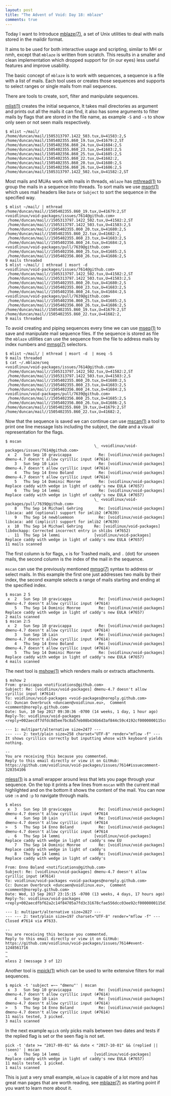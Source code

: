 ```yaml
---
layout: post
title: "The Advent of Void: Day 18: mblaze"
comments: true
---
```


Today I want to Introduce [mblaze(7)](https://man.voidlinux.eu/mblaze.7), a set of Unix utilities to deal with mails stored in the maildir format.

It aims to be used for both interactive usage and scripting, similar to MH or nmh, except that `mblaze` is written from scratch.
This results in a smaller and clean implementation which dropped support for (in our eyes) less useful features and improve usability.

The basic concept of `mblaze` is to work with sequences, a sequence is a file with a list of mails.
Each tool uses or creates those sequences and supports to select ranges or single mails from mail sequences.

There are tools to create, sort, filter and manipulate sequences.

[mlist(1)](https://man.voidlinux.eu/mlist.1) creates the initial sequence, It takes mail directories as argument and prints out all the mails it can find, it also has some arguments to filter mails by flags that are stored in the file name, as example `-S` and `-s` to show only seen or not seen mails respectively.

```
$ mlist ~/mail/
/home/duncan/mail/1505313797.1422_503.tux,U=41583:2,S
/home/duncan/mail/1505402355.860_19.tux,U=41679:2,ST
/home/duncan/mail/1505402356.860_24.tux,U=41684:2,S
/home/duncan/mail/1505402355.860_23.tux,U=41683:2,S
/home/duncan/mail/1505402356.860_25.tux,U=41685:2,S
/home/duncan/mail/1505402355.860_22.tux,U=41682:2,
/home/duncan/mail/1505402355.860_20.tux,U=41680:2,S
/home/duncan/mail/1505402356.860_26.tux,U=41686:2,S
/home/duncan/mail/1505313797.1422_502.tux,U=41582:2,ST
```

Most mails and MUAs work with mails in threads, `mblaze` has [mthread(1)](https://man.voidlinux.eu/mthread.1) to group the mails in a sequence into threads.
To sort mails we use [msort(1)](https://man.voidlinux.eu/msort.1) which uses mail headers like `Date` or `Subject` to sort the sequence in the specified way.

```
$ mlist ~/mail/ | mthread
/home/duncan/mail//1505402355.860_19.tux,U=41679:2,ST
<voidlinux/void-packages/issues/7614@github.com>
 /home/duncan/mail//1505313797.1422_502.tux,U=41582:2,ST
 /home/duncan/mail//1505313797.1422_503.tux,U=41583:2,S
 /home/duncan/mail//1505402355.860_20.tux,U=41680:2,S
/home/duncan/mail//1505402355.860_22.tux,U=41682:2,
 /home/duncan/mail//1505402355.860_23.tux,U=41683:2,S
 /home/duncan/mail//1505402356.860_24.tux,U=41684:2,S
<voidlinux/void-packages/pull/7639@github.com>
 /home/duncan/mail//1505402356.860_25.tux,U=41685:2,S
 /home/duncan/mail//1505402356.860_26.tux,U=41686:2,S
9 mails threaded
$ mlist ~/mail/ | mthread | msort -d
<voidlinux/void-packages/issues/7614@github.com>
 /home/duncan/mail//1505313797.1422_502.tux,U=41582:2,ST
 /home/duncan/mail//1505313797.1422_503.tux,U=41583:2,S
 /home/duncan/mail//1505402355.860_20.tux,U=41680:2,S
 /home/duncan/mail//1505402355.860_23.tux,U=41683:2,S
 /home/duncan/mail//1505402356.860_24.tux,U=41684:2,S
<voidlinux/void-packages/pull/7639@github.com>
 /home/duncan/mail//1505402356.860_25.tux,U=41685:2,S
 /home/duncan/mail//1505402356.860_26.tux,U=41686:2,S
/home/duncan/mail//1505402355.860_19.tux,U=41679:2,ST
/home/duncan/mail//1505402355.860_22.tux,U=41682:2,
9 mails threaded
```

To avoid creating and piping sequences every time we can use [mseq(1)](https://man.voidlinux.eu/mseq.1) to save and manipulate mail sequence files.
If the sequence is stored as file the `mblaze` utilities can use the sequence from the file to address mails by index numbers and [mmsg(7)](https://man.voidlinux.eu/mmsg.7) selectors.

```
$ mlist ~/mail/ | mthread | msort -d  | mseq -S
9 mails threaded
$ cat ~/.mblaze/seq
<voidlinux/void-packages/issues/7614@github.com>
 /home/duncan/mail//1505313797.1422_502.tux,U=41582:2,ST
 /home/duncan/mail//1505313797.1422_503.tux,U=41583:2,S
 /home/duncan/mail//1505402355.860_20.tux,U=41680:2,S
 /home/duncan/mail//1505402355.860_23.tux,U=41683:2,S
 /home/duncan/mail//1505402356.860_24.tux,U=41684:2,S
<voidlinux/void-packages/pull/7639@github.com>
 /home/duncan/mail//1505402356.860_25.tux,U=41685:2,S
 /home/duncan/mail//1505402356.860_26.tux,U=41686:2,S
/home/duncan/mail//1505402355.860_19.tux,U=41679:2,ST
/home/duncan/mail//1505402355.860_22.tux,U=41682:2,
```

Now that the sequence is saved we can continue can use [mscan(1)](https://man.voidlinux.eu/mscan.1) a tool to print one line message lists including the subject, the date and a visual representation for the flags.

```
$ mscan
                                       \_ <voidlinux/void-packages/issues/7614@github.com>
 x  2   Sun Sep 10 gravicappa            Re: [voidlinux/void-packages] dmenu-4.7 doesn't allow cyrillic input (#7614)
    3   Sun Sep 10 Lain                  Re: [voidlinux/void-packages] dmenu-4.7 doesn't allow cyrillic input (#7614)
    4   Thu Sep 14 Enno Boland           Re: [voidlinux/void-packages] dmenu-4.7 doesn't allow cyrillic input (#7614)
    5   Thu Sep 14 Dominic Monroe        Re: [voidlinux/void-packages] Replace caddy with wedge in light of caddy's new EULA (#7657)
    6   Thu Sep 14 lemmi                 Re: [voidlinux/void-packages] Replace caddy with wedge in light of caddy's new EULA (#7657)
                                       \_ <voidlinux/void-packages/pull/7639@github.com>
    8   Thu Sep 14 Michael Gehring       Re: [voidlinux/void-packages] libcaca: add (optional) support for imlib2 (#7639)
    9   Thu Sep 14 newbluemoon           Re: [voidlinux/void-packages] libcaca: add (implicit) support for imlib2 (#7639)
 x  10  Thu Sep 14 Michael Gehring     Re: [voidlinux/void-packages] libdockapp: Corrected incorrect entry in shlibs (#7652)
 .  11  Thu Sep 14 lemmi               [voidlinux/void-packages] Replace caddy with wedge in light of caddy's new EULA (#7657)
11 mails scanned
```

The first column is for flags, `x` is for Trashed mails, and `.` (dot) for unseen mails, the second column is the index of the mail in the sequence.

`mscan` can use the previously mentioned [mmsg(7)](https://man.voidlinux.eu/mmsg.7) syntax to address or select mails.
In this example the first one just addresses two mails by their index, the second example selects a range of mails starting and ending at the specified index.

```
$ mscan 2 5
 x  2   Sun Sep 10 gravicappa            Re: [voidlinux/void-packages] dmenu-4.7 doesn't allow cyrillic input (#7614)
    5   Thu Sep 14 Dominic Monroe        Re: [voidlinux/void-packages] Replace caddy with wedge in light of caddy's new EULA (#7657)
2 mails scanned
$ mscan 2:5
 x  2   Sun Sep 10 gravicappa            Re: [voidlinux/void-packages] dmenu-4.7 doesn't allow cyrillic input (#7614)
    3   Sun Sep 10 Lain                  Re: [voidlinux/void-packages] dmenu-4.7 doesn't allow cyrillic input (#7614)
    4   Thu Sep 14 Enno Boland           Re: [voidlinux/void-packages] dmenu-4.7 doesn't allow cyrillic input (#7614)
    5   Thu Sep 14 Dominic Monroe        Re: [voidlinux/void-packages] Replace caddy with wedge in light of caddy's new EULA (#7657)
4 mails scanned
```

The next tool is [mshow(1)](https://man.voidlinux.eu/mshow.1) which renders mails or extracts attachments.

```
$ mshow 2
From: gravicappa <notifications@github.com>
Subject: Re: [voidlinux/void-packages] dmenu-4.7 doesn't allow cyrillic input (#7614)
To: voidlinux/void-packages <void-packages@noreply.github.com>
Cc: Duncan Overbruck <duncaen@voidlinux.eu>,  Comment <comment@noreply.github.com>
Date: Sun, 10 Sep 2017 09:30:36 -0700 (14 weeks, 1 day, 1 hour ago)
Reply-To: voidlinux/void-packages <reply+002aecdf7dfdc8d5ee7bc8a57eb08b436b6d3af844c59c4192cf0000000115cd2aac92a169ce0f49ca87@reply.github.com>

--- 1: multipart/alternative size=2477 ---
--- --- 2: text/plain size=258 charset="UTF-8" render="mflow -f" ---
It shows cyrillics correctly but inputting whose with keyboard yields nothing.

--
You are receiving this because you commented.
Reply to this email directly or view it on GitHub:
https://github.com/voidlinux/void-packages/issues/7614#issuecomment-328354106
```

[mless(1)](https://man.voidlinux.eu/mless.1) is a small wrapper around less that lets you page through your sequence.
On the top it prints a few lines from `mscan` with the current mail highlighted and on the bottom it shows the content of the mail.
You can now use `:n` and `:p` to navigate through mails.

```
$ mless
 x  3   Sun Sep 10 gravicappa            Re: [voidlinux/void-packages] dmenu-4.7 doesn't allow cyrillic input (#7614
    4   Sun Sep 10 Lain                  Re: [voidlinux/void-packages] dmenu-4.7 doesn't allow cyrillic input (#7614
>   5   Thu Sep 14 Enno Boland           Re: [voidlinux/void-packages] dmenu-4.7 doesn't allow cyrillic input (#7614
 .  6   Thu Sep 14 lemmi               [voidlinux/void-packages] Replace caddy with wedge in light of caddy's new EU
    7   Thu Sep 14 Dominic Monroe        Re: [voidlinux/void-packages] Replace caddy with wedge in light of caddy's
    8   Thu Sep 14 lemmi                 Re: [voidlinux/void-packages] Replace caddy with wedge in light of caddy's

From: Enno Boland <notifications@github.com>
Subject: Re: [voidlinux/void-packages] dmenu-4.7 doesn't allow cyrillic input (#7614)
To: voidlinux/void-packages <void-packages@noreply.github.com>
Cc: Duncan Overbruck <duncaen@voidlinux.eu>,  Comment <comment@noreply.github.com>
Date: Wed, 13 Sep 2017 23:15:15 -0700 (13 weeks, 4 days, 17 hours ago)
Reply-To: voidlinux/void-packages <reply+002aecdfbf62a2c14f84705a7fd3c31678cfae556dcc03ee92cf0000000115d1e07392a169ce0f49ca87@reply.github.com>

--- 1: multipart/alternative size=2827 ---
--- --- 2: text/plain size=197 charset="UTF-8" render="mflow -f" ---
Closed #7614 via #7633.

--
You are receiving this because you commented.
Reply to this email directly or view it on GitHub:
https://github.com/voidlinux/void-packages/issues/7614#event-1248561716
~
~
mless 2 (message 3 of 12)
```

Another tool is [mpick(1)](https://man.voidlinux.eu/mpick.1) which can be used to write extensive filters for mail sequences.

```
$ mpick -t 'subject =~~ "dmenu"' | mscan
 x  3   Sun Sep 10 gravicappa            Re: [voidlinux/void-packages] dmenu-4.7 doesn't allow cyrillic input (#7614)
    4   Sun Sep 10 Lain                  Re: [voidlinux/void-packages] dmenu-4.7 doesn't allow cyrillic input (#7614)
>   5   Thu Sep 14 Enno Boland           Re: [voidlinux/void-packages] dmenu-4.7 doesn't allow cyrillic input (#7614)
11 mails tested, 3 picked.
3 mails scanned
```

In the next example `mpick` only picks mails between two dates and tests if the replied flag is set or the seen flag is not set.

```
pick -t 'date >= "2017-09-01" && date < "2017-10-01" && (replied || !seen)' | mscan
 .  6   Thu Sep 14 lemmi               [voidlinux/void-packages] Replace caddy with wedge in light of caddy's new EULA (#7657)
11 mails tested, 1 picked.
1 mails scanned
```

This is just a very small example, `mblaze` is capable of a lot more and has great man pages that are worth reading, see [mblaze(7)](https://man.voidlinux.eu/mblaze.7) as starting point if you want to learn more about it.
